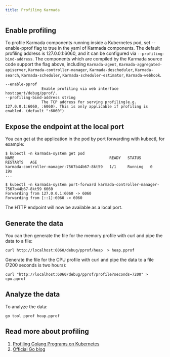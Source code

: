 ```yaml
---
title: Profiling Karmada
---
```


## Enable profiling

To profile Karmada components running inside a Kubernetes pod, set --enable-pprof flag to true in the yaml of Karmada components. 
The default profiling address is 127.0.0.1:6060, and it can be configured via `--profiling-bind-address`.
The components which are compiled by the Karmada source code support the flag above, including `Karmada-agent`, `Karmada-aggregated-apiserver`, `Karmada-controller-manager`, `Karmada-descheduler`, `Karmada-search`, `Karmada-scheduler`, `Karmada-scheduler-estimator`, `Karmada-webhook`.

```
--enable-pprof                                                                                                                                                                
                Enable profiling via web interface host:port/debug/pprof/.
--profiling-bind-address string                                                                                                                                               
                The TCP address for serving profiling(e.g. 127.0.0.1:6060, :6060). This is only applicable if profiling is enabled. (default ":6060")

```

## Expose the endpoint at the local port

You can get at the application in the pod by port forwarding with kubectl, for example:

```shell
$ kubectl -n karmada-system get pod
NAME                                          READY   STATUS    RESTARTS   AGE
karmada-controller-manager-7567b44b67-8kt59   1/1     Running   0          19s
...
```

```shell
$ kubectl -n karmada-system port-forward karmada-controller-manager-7567b44b67-8kt59 6060
Forwarding from 127.0.0.1:6060 -> 6060
Forwarding from [::1]:6060 -> 6060
```

The HTTP endpoint will now be available as a local port.

## Generate the data

You can then generate the file for the memory profile with curl and pipe the data to a file:

```shell
curl http://localhost:6060/debug/pprof/heap  > heap.pprof
```

Generate the file for the CPU profile with curl and pipe the data to a file (7200 seconds is two hours):

```shell
curl "http://localhost:6060/debug/pprof/profile?seconds=7200" > cpu.pprof
```

## Analyze the data

To analyze the data:

```shell
go tool pprof heap.pprof
```

## Read more about profiling

1. [Profiling Golang Programs on Kubernetes](https://danlimerick.wordpress.com/2017/01/24/profiling-golang-programs-on-kubernetes/)
2. [Official Go blog](https://blog.golang.org/pprof)